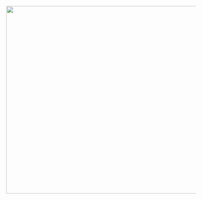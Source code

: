 

<div>
<Br>
<img src="https://media.tenor.com/nHBgEK6zEQMAAAAi/cat-gray.gif" height="500" width="900" />
<Br>
<Br>
